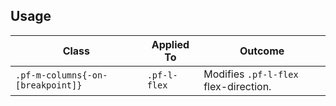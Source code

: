 ## Usage

| Class | Applied To | Outcome |
| -- | -- | -- |
| `.pf-m-columns{-on-[breakpoint]}` | `.pf-l-flex` |  Modifies `.pf-l-flex` flex-direction. |
